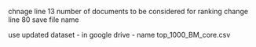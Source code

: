 chnage line 13 number of documents to be considered for ranking
change line 80 save file name 

use updated dataset - in google drive - name top_1000_BM_core.csv
